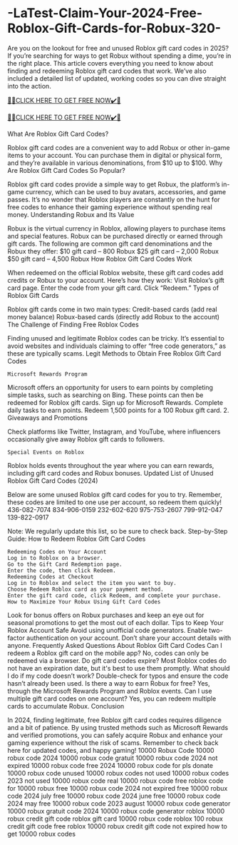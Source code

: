 # -LaTest-Claim-Your-2024-Free-Roblox-Gift-Cards-for-Robux-320-
Are you on the lookout for free and unused Roblox gift card codes in 2025? If you’re searching for ways to get Robux without spending a dime, you’re in the right place. This article covers everything you need to know about finding and redeeming Roblox gift card codes that work. We’ve also included a detailed list of updated, working codes so you can dive straight into the action.

[🎁🎁CLICK HERE TO GET FREE NOW✔️🎁](https://www.footlogix.com/Footlogix/media/Before-and-After/allgiftrafisarkar.html)

[🎁🎁CLICK HERE TO GET FREE NOW✔️🎁](https://www.footlogix.com/Footlogix/media/Before-and-After/allgiftrafisarkar.html)

What Are Roblox Gift Card Codes?​

Roblox gift card codes are a convenient way to add Robux or other in-game items to your account. You can purchase them in digital or physical form, and they’re available in various denominations, from $10 up to $100.
Why Are Roblox Gift Card Codes So Popular?​

Roblox gift card codes provide a simple way to get Robux, the platform’s in-game currency, which can be used to buy avatars, accessories, and game passes. It’s no wonder that Roblox players are constantly on the hunt for free codes to enhance their gaming experience without spending real money.
Understanding Robux and Its Value​

Robux is the virtual currency in Roblox, allowing players to purchase items and special features. Robux can be purchased directly or earned through gift cards. The following are common gift card denominations and the Robux they offer:
$10 gift card – 800 Robux
$25 gift card – 2,000 Robux
$50 gift card – 4,500 Robux
How Roblox Gift Card Codes Work​

When redeemed on the official Roblox website, these gift card codes add credits or Robux to your account. Here’s how they work:
Visit Roblox’s gift card page.
Enter the code from your gift card.
Click “Redeem.”
Types of Roblox Gift Cards​

Roblox gift cards come in two main types:
Credit-based cards (add real money balance)
Robux-based cards (directly add Robux to the account)
The Challenge of Finding Free Roblox Codes​

Finding unused and legitimate Roblox codes can be tricky. It’s essential to avoid websites and individuals claiming to offer “free code generators,” as these are typically scams.
Legit Methods to Obtain Free Roblox Gift Card Codes​

    Microsoft Rewards Program​

Microsoft offers an opportunity for users to earn points by completing simple tasks, such as searching on Bing. These points can then be redeemed for Roblox gift cards.
Sign up for Microsoft Rewards.
Complete daily tasks to earn points.
Redeem 1,500 points for a 100 Robux gift card.
2. Giveaways and Promotions​

Check platforms like Twitter, Instagram, and YouTube, where influencers occasionally give away Roblox gift cards to followers.

    Special Events on Roblox​

Roblox holds events throughout the year where you can earn rewards, including gift card codes and Robux bonuses.
Updated List of Unused Roblox Gift Card Codes (2024)​

Below are some unused Roblox gift card codes for you to try. Remember, these codes are limited to one use per account, so redeem them quickly!
436-082-7074
834-906-0159
232-602-620
975-753-2607
799-912-047
139-822-0917

Note: We regularly update this list, so be sure to check back.
Step-by-Step Guide: How to Redeem Roblox Gift Card Codes​

    Redeeming Codes on Your Account​
    Log in to Roblox on a browser.
    Go to the Gift Card Redemption page.
    Enter the code, then click Redeem.
    Redeeming Codes at Checkout​
    Log in to Roblox and select the item you want to buy.
    Choose Redeem Roblox card as your payment method.
    Enter the gift card code, click Redeem, and complete your purchase.
    How to Maximize Your Robux Using Gift Card Codes​

Look for bonus offers on Robux purchases and keep an eye out for seasonal promotions to get the most out of each dollar.
Tips to Keep Your Roblox Account Safe​
Avoid using unofficial code generators.
Enable two-factor authentication on your account.
Don’t share your account details with anyone.
Frequently Asked Questions About Roblox Gift Card Codes​
Can I redeem a Roblox gift card on the mobile app?
No, codes can only be redeemed via a browser.
Do gift card codes expire?
Most Roblox codes do not have an expiration date, but it's best to use them promptly.
What should I do if my code doesn’t work?
Double-check for typos and ensure the code hasn’t already been used.
Is there a way to earn Robux for free?
Yes, through the Microsoft Rewards Program and Roblox events.
Can I use multiple gift card codes on one account?
Yes, you can redeem multiple cards to accumulate Robux.
Conclusion​

In 2024, finding legitimate, free Roblox gift card codes requires diligence and a bit of patience. By using trusted methods such as Microsoft Rewards and verified promotions, you can safely acquire Robux and enhance your gaming experience without the risk of scams. Remember to check back here for updated codes, and happy gaming!
10000 Robux Code
10000 robux code 2024
10000 robux code gratuit
10000 robux code 2024 not expired
10000 robux code free 2024
10000 robux code for pls donate
10000 robux code unused
10000 robux codes not used
10000 robux codes 2023 not used
10000 robux code real
10000 robux code free
roblox code for 10000 robux
free 10000 robux code 2024 not expired
free 10000 robux code 2024 july
free 10000 robux code 2024 june
free 10000 robux code 2024 may
free 10000 robux code 2023 august
10000 robux code generator
10000 robux gratuit code 2024
10000 robux code generator
roblox 10000 robux credit gift code
roblox gift card 10000 robux code
roblox 100 robux credit gift code free
roblox 10000 robux credit gift code not expired
how to get 10000 robux code​​​s​​​​​
